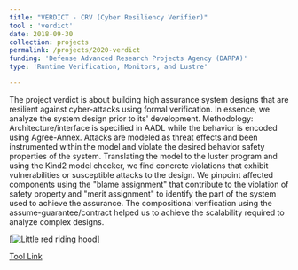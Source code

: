 ```yaml
---
title: "VERDICT - CRV (Cyber Resiliency Verifier)"
tool : 'verdict'
date: 2018-09-30
collection: projects
permalink: /projects/2020-verdict
funding: 'Defense Advanced Research Projects Agency (DARPA)'
type: 'Runtime Verification, Monitors, and Lustre'

---
```

The project verdict is about building high assurance system designs that are resilient against cyber-attacks using formal verification. In essence, we analyze the system design prior to its' development. 
Methodology: Architecture/interface is specified in AADL while the behavior is encoded using Agree-Annex. 
Attacks are modeled as threat effects and been instrumented within the model and violate the desired behavior safety properties of the system.
Translating the model to the luster program and using the Kind2 model checker, we find concrete violations that exhibit vulnerabilities or susceptible attacks to the design. We pinpoint affected components using the "blame assignment" that contribute to the violation of safety property and "merit assignment" to identify the part of the system used to achieve the assurance. The compositional verification using the assume-guarantee/contract helped us to achieve the scalability required to analyze complex designs.

[![Little red riding hood](http://farif.github.io/files/projects/case.png)]

[Tool Link](https://github.com/ge-high-assurance/VERDICT/)
